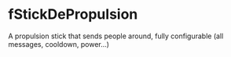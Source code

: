 # fStickDePropulsion
A propulsion stick that sends people around, fully configurable (all messages, cooldown, power...)
